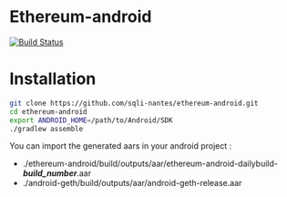 # Ethereum-android

[![Build Status](https://travis-ci.org/sqli-nantes/ethereum-android.svg?branch=master)](https://travis-ci.org/sqli-nantes/ethereum-android)

# Installation
```bash
git clone https://github.com/sqli-nantes/ethereum-android.git
cd ethereum-android
export ANDROID_HOME=/path/to/Android/SDK
./gradlew assemble
```

You can import the generated aars in your android project :

* ./ethereum-android/build/outputs/aar/ethereum-android-dailybuild-***build_number***.aar
* ./android-geth/build/outputs/aar/android-geth-release.aar

